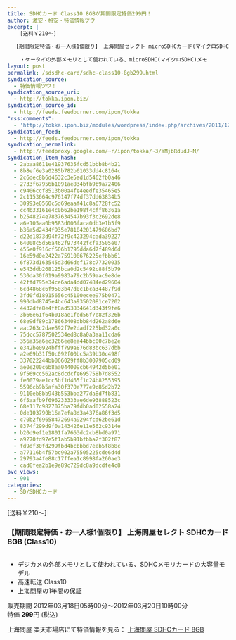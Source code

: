 ```yaml
---
title: SDHCカード Class10 8GBが期間限定特価299円！
author: 激安・格安・特価情報ツウ
excerpt: |
  	[送料￥210～]
  
  【期間限定特価・お一人様1個限り】 上海問屋セレクト microSDHCカード(マイクロSDHCカード) 8GB Class4
  	
  	・ケータイの外部メモリとして使われている、microSDHC(マイクロSDHC)メモ
layout: post
permalink: /sdsdhc-card/sdhc-class10-8gb299.html
syndication_source:
  - 特価情報ツウ！
syndication_source_uri:
  - http://tokka.ipon.biz/
syndication_source_id:
  - http://feeds.feedburner.com/ipon/tokka
"rss:comments":
  - 'http://tokka.ipon.biz/modules/wordpress/index.php/archives/2011/12/26/sdhc8gb299/#comments'
syndication_feed:
  - http://feeds.feedburner.com/ipon/tokka
syndication_permalink:
  - http://feedproxy.google.com/~r/ipon/tokka/~3/aMjbRdudJ-M/
syndication_item_hash:
  - 2abaa8611e41937635fcd51bbb8b4b21
  - 8b8ef6e3a0285b782b61033dd4c8164c
  - 2c6dec8b6d4632c3e5ad1d5462fb0a46
  - 2733f67956b1091ae834bfb9b9a72406
  - c9406ccf8513b00a4fe4eedfe35465e5
  - 2c1153664c976147f74df37dd63834b5
  - 30993e0560c5d69eaaf41c8a6728fc52
  - cc4b33161e4c0b62be198f4cff86361a
  - b2548274e7837634547b93f3c2692de8
  - a6e105aa0b9583d006faca0db3e1b5f9
  - b36a5d2434f935e78184201479686bd7
  - d22d1873d94f72f9c423294cada39227
  - 64008c5d56a462f973442fcfa3505e07
  - 455e0f916cf506b1795dda6d7f489d6d
  - 16e59d0e2422a759108676225efbbb61
  - 6f873d163545d3d66def178c77320035
  - e543ddb268125bca0d2c5492c88f5b79
  - 530da30f019a9983a79c2b59aac9e8de
  - 42ffd795e34ce6ada4dd07484ed29604
  - 6cd4868c6f9503b47d0c1bca34487f9d
  - 3fd0fd18915656c45100ecee975b0471
  - 990dbd8745e4bc643a93502081ce7202
  - 4432dfe8e4ff8ad53834641d343f9fe6
  - 3b66e61f64b018ae1fed56f7e82f326b
  - 68e9df89c178663408dbb84d262a8d6e
  - aac263c2dae592f7e2dadf225bd32a0c
  - 75dcc5787502534ed8c8a0a3aa11cda6
  - 356a35a6ec3266ee8ea44bbc00c7be2e
  - e342be0924bfff799a876d83bc637dbb
  - a2e69b31f50c092f00bc5a39b30c498f
  - 337022244bb066029ff8b3007905cd09
  - ae0e200c6b8aa044009cb64942d5be01
  - 9f569cc562ac8dcdcfe695758b7d8552
  - fe6079ae1cc5bf1d465f1c24b8255395
  - 5596cb9b5afa30f370e777e9c85d2b72
  - 9110eb8bb943b553bba277da8d7fb831
  - 6f5aafb9f696233333ae6de93888523c
  - 68e117c9827075ba79fdb0ad02558a24
  - 0de103790b16a7efa8d3a4376a86f3d5
  - c70b2f69658472694a9294fcd62be61d
  - 8374f299d9f0a143426e11e562c9314e
  - b20d9ef1e1801fa7663dc2cb8bd0a971
  - a9270fd97e5f1ab5b91bfbba2f302f87
  - fd9df30fd299fbd4bcbbbd7eeb5f8b8c
  - a77116b4f57bc902a75505225cde6d4d
  - 29793a4fe88c17ffea1c8998fa260ae3
  - cad8fea2b1e9e89c729dc8a9dcdfe4c8
pvc_views:
  - 901
categories:
  - SD/SDHCカード
---
```

[送料￥210～]  


### 【期間限定特価・お一人様1個限り】 上海問屋セレクト SDHCカード 8GB (Class10)

<div class="img-bg2 img_L">
  <a href="http://hb.afl.rakuten.co.jp/hgc/032ab3e9.5b793415.039e5bec.4fa1c071/?pc=http%3a%2f%2fitem.rakuten.co.jp%2fdonya%2f88582-ss%2f%3fscid%3daf_ich_link_img&#038;m=http%3a%2f%2fm.rakuten.co.jp%2fdonya%2fi%2f10657588%2f" target="_blank"><img src="http://hbb.afl.rakuten.co.jp/hgb/?pc=http%3a%2f%2fthumbnail.image.rakuten.co.jp%2f%400_mall%2fdonya%2fcabinet%2fflashitem3%2f88582s-0.jpg%3f_ex%3d128x128&#038;m=http%3a%2f%2fthumbnail.image.rakuten.co.jp%2f%400_mall%2fdonya%2fcabinet%2fflashitem3%2f88582s-0.jpg" border="0" title="" alt="" /></a>
</div>

<!--more-->

  * デジカメの外部メモリとして使われている、SDHCメモリカードの大容量モデル
  * 高速転送 Class10
  * 上海問屋の1年間の保証

販売期間 2012年03月18日05時00分～2012年03月20日10時00分<br clear="all" />特価 <span class="tokka-price"><strong>299</strong></span>円 (税込)

上海問屋 楽天市場店にて特価情報を見る： [<span class="fs150p">上海問屋 SDHCカード 8GB</span>][1]

 [1]: http://hb.afl.rakuten.co.jp/hgc/032ab3e9.5b793415.039e5bec.4fa1c071/?pc=http%3a%2f%2fitem.rakuten.co.jp%2fdonya%2f88582-ss%2f%3fscid%3daf_ich_link_img&#038;m=http%3a%2f%2fm.rakuten.co.jp%2fdonya%2fi%2f10657588%2f